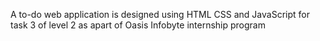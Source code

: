 A to-do web application is designed using HTML CSS and JavaScript for task 3 of level 2 as apart of Oasis Infobyte internship program
